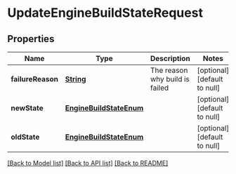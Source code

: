 # UpdateEngineBuildStateRequest
## Properties

Name | Type | Description | Notes
------------ | ------------- | ------------- | -------------
**failureReason** | [**String**](string.md) | The reason why build is failed | [optional] [default to null]
**newState** | [**EngineBuildStateEnum**](EngineBuildStateEnum.md) |  | [optional] [default to null]
**oldState** | [**EngineBuildStateEnum**](EngineBuildStateEnum.md) |  | [optional] [default to null]

[[Back to Model list]](../README.md#documentation-for-models) [[Back to API list]](../README.md#documentation-for-api-endpoints) [[Back to README]](../README.md)

